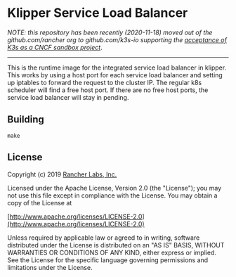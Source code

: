 Klipper Service Load Balancer
=================

_NOTE: this repository has been recently (2020-11-18) moved out of the github.com/rancher org to github.com/k3s-io
supporting the [acceptance of K3s as a CNCF sandbox project](https://github.com/cncf/toc/pull/447)_.

---

This is the runtime image for the integrated service load balancer in klipper. This
works by using a host port for each service load balancer and setting up
iptables to forward the request to the cluster IP. The regular k8s scheduler will
find a free host port. If there are no free host ports, the service load balancer
will stay in pending.

## Building

`make`

## License
Copyright (c) 2019 [Rancher Labs, Inc.](http://rancher.com)

Licensed under the Apache License, Version 2.0 (the "License");
you may not use this file except in compliance with the License.
You may obtain a copy of the License at

[http://www.apache.org/licenses/LICENSE-2.0](http://www.apache.org/licenses/LICENSE-2.0)

Unless required by applicable law or agreed to in writing, software
distributed under the License is distributed on an "AS IS" BASIS,
WITHOUT WARRANTIES OR CONDITIONS OF ANY KIND, either express or implied.
See the License for the specific language governing permissions and
limitations under the License.
